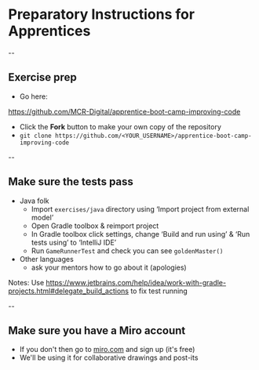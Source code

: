 # Preparatory Instructions for Apprentices

--

## Exercise prep

* Go here:
 
 https://github.com/MCR-Digital/apprentice-boot-camp-improving-code
* Click the **Fork** button to make your own copy of the repository
* `git clone https://github.com/<YOUR_USERNAME>/apprentice-boot-camp-improving-code`

--

## Make sure the tests pass
  * Java folk
    * Import `exercises/java` directory using ‘Import project from external model’
    * Open Gradle toolbox & reimport project
    * In Gradle toolbox click settings, change ‘Build and run using’ & ‘Run tests using’ to ‘IntelliJ IDE’
    * Run `GameRunnerTest` and check you can see `goldenMaster()`
  * Other languages
    * ask your mentors how to go about it (apologies)

Notes: Use https://www.jetbrains.com/help/idea/work-with-gradle-projects.html#delegate_build_actions to fix test running

--

## Make sure you have a Miro account

  * If you don't then go to [miro.com](http://miro.com) and sign up (it's free)
  * We'll be using it for collaborative drawings and post-its
  
  